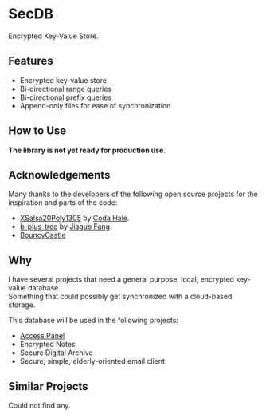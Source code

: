 # SecDB

Encrypted Key-Value Store.



## Features

- Encrypted key-value store
- Bi-directional range queries
- Bi-directional prefix queries
- Append-only files for ease of synchronization


## How to Use

**The library is not yet ready for production use**.


## Acknowledgements

Many thanks to the developers of the following open source projects for the inspiration and parts of the code:

- [XSalsa20Poly1305](https://github.com/codahale/xsalsa20poly1305) by [Coda Hale](https://github.com/codahale).
- [b-plus-tree](https://github.com/jiaguofang/b-plus-tree) by [Jiaguo Fang](https://github.com/jiaguofang).
- [BouncyCastle](https://github.com/bcgit/bc-java)



## Why

I have several projects that need a general purpose, local, encrypted key-value database.  
Something that could possibly get synchronized with a cloud-based storage.

This database will be used in the following projects:

- [Access Panel](https://github.com/andy-goryachev/AccessPanelPublic)
- Encrypted Notes
- Secure Digital Archive
- Secure, simple, elderly-oriented email client



## Similar Projects

Could not find any.